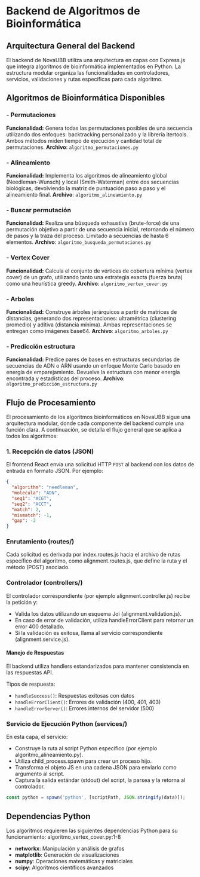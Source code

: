 # Backend de Algoritmos de Bioinformática

## Arquitectura General del Backend

El backend de NovaUBB utiliza una arquitectura en capas con Express.js que integra algoritmos de bioinformática implementados en Python. La estructura modular organiza las funcionalidades en controladores, servicios, validaciones y rutas específicas para cada algoritmo.

## Algoritmos de Bioinformática Disponibles
### - Permutaciones
**Funcionalidad:** Genera todas las permutaciones posibles de una secuencia utilizando dos enfoques: backtracking personalizado y la librería itertools. Ambos métodos miden tiempo de ejecución y cantidad total de permutaciones.
**Archivo**: ``algoritmo_permutaciones.py``

### - Alineamiento
**Funcionalidad:** Implementa los algoritmos de alineamiento global (Needleman-Wunsch) y local (Smith-Waterman) entre dos secuencias biológicas, devolviendo la matriz de puntuación paso a paso y el alineamiento final.
**Archivo**: ``algoritmo_alineamiento.py``

### - Buscar permutación
**Funcionalidad:** Realiza una búsqueda exhaustiva (brute-force) de una permutación objetivo a partir de una secuencia inicial, retornando el número de pasos y la traza del proceso. Limitado a secuencias de hasta 6 elementos.
**Archivo**: ``algoritmo_busqueda_permutaciones.py``

### - Vertex Cover
**Funcionalidad:** Calcula el conjunto de vértices de cobertura mínima (vertex cover) de un grafo, utilizando tanto una estrategia exacta (fuerza bruta) como una heurística greedy.
**Archivo**: ``algoritmo_vertex_cover.py``

### - Arboles
**Funcionalidad:** Construye árboles jerárquicos a partir de matrices de distancias, generando dos representaciones: ultramétrica (clustering promedio) y aditiva (distancia mínima). Ambas representaciones se entregan como imágenes base64.
**Archivo**: ``algoritmo_arboles.py``

### - Predicción estructura
**Funcionalidad:** Predice pares de bases en estructuras secundarias de secuencias de ADN o ARN usando un enfoque Monte Carlo basado en energía de emparejamiento. Devuelve la estructura con menor energía encontrada y estadísticas del proceso.
**Archivo**: ``algoritmo_predicción_estructura.py``

## Flujo de Procesamiento

El procesamiento de los algoritmos bioinformáticos en NovaUBB sigue una arquitectura modular, donde cada componente del backend cumple una función clara. A continuación, se detalla el flujo general que se aplica a todos los algoritmos:

### 1. Recepción de datos (JSON)
El frontend React envía una solicitud HTTP `POST` al backend con los datos de entrada en formato JSON. Por ejemplo:

```json
{
  "algorithm": "needleman",
  "molecula": "ADN",
  "seq1": "ACGT",
  "seq2": "ACCT",
  "match": 2,
  "mismatch": -1,
  "gap": -2
}
```

### Enrutamiento (routes/)

Cada solicitud es derivada por index.routes.js hacia el archivo de rutas específico del algoritmo, como alignment.routes.js, que define la ruta y el método (POST) asociado.

### Controlador (controllers/)

El controlador correspondiente (por ejemplo alignment.controller.js) recibe la petición y:
- Valida los datos utilizando un esquema Joi (alignment.validation.js).
- En caso de error de validación, utiliza handleErrorClient para retornar un error 400 detallado.
- Si la validación es exitosa, llama al servicio correspondiente (alignment.service.js).

#### Manejo de Respuestas
El backend utiliza handlers estandarizados para mantener consistencia en las respuestas API.

Tipos de respuesta:
- ```handleSuccess()```: Respuestas exitosas con datos
- ```handleErrorClient()```: Errores de validación (400, 401, 403)
- ```handleErrorServer()```: Errores internos del servidor (500)

### Servicio de Ejecución Python (services/)

En esta capa, el servicio:

- Construye la ruta al script Python específico (por ejemplo algoritmo_alineamiento.py).
- Utiliza child_process.spawn para crear un proceso hijo.
- Transforma el objeto JS en una cadena JSON para enviarlo como argumento al script.
- Captura la salida estándar (stdout) del script, la parsea y la retorna al controlador.

```js
const python = spawn('python', [scriptPath, JSON.stringify(data)]);
```

## Dependencias Python

Los algoritmos requieren las siguientes dependencias Python para su funcionamiento: algoritmo_vertex_cover.py:1-8

- **networkx**: Manipulación y análisis de grafos
- **matplotlib**: Generación de visualizaciones
- **numpy**: Operaciones matemáticas y matriciales
- **scipy**: Algoritmos científicos avanzados